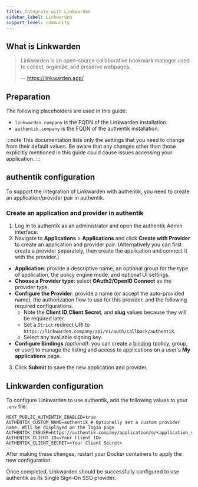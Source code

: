 ```yaml
---
title: Integrate with Linkwarden
sidebar_label: Linkwarden
support_level: community
---
```


## What is Linkwarden

> Linkwarden is an open-source collaborative bookmark manager used to collect, organize, and preserve webpages.
>
> -- https://linkwarden.app/

## Preparation

The following placeholders are used in this guide:

- `linkwarden.company` is the FQDN of the Linkwarden installation.
- `authentik.company` is the FQDN of the authentik installation.

:::note
This documentation lists only the settings that you need to change from their default values. Be aware that any changes other than those explicitly mentioned in this guide could cause issues accessing your application.
:::

## authentik configuration

To support the integration of Linkwarden with authentik, you need to create an application/provider pair in authentik.

### Create an application and provider in authentik

1. Log in to authentik as an administrator and open the authentik Admin interface.
2. Navigate to **Applications** > **Applications** and click **Create with Provider** to create an application and provider pair. (Alternatively you can first create a provider separately, then create the application and connect it with the provider.)

- **Application**: provide a descriptive name, an optional group for the type of application, the policy engine mode, and optional UI settings.
- **Choose a Provider type**: select **OAuth2/OpenID Connect** as the provider type.
- **Configure the Provider**: provide a name (or accept the auto-provided name), the authorization flow to use for this provider, and the following required configurations.
    - Note the **Client ID**,**Client Secret**, and **slug** values because they will be required later.
    - Set a `Strict` redirect URI to `https://linkwarden.company/api/v1/auth/callback/authentik`.
    - Select any available signing key.
- **Configure Bindings** _(optional)_: you can create a [binding](https://docs.goauthentik.io/docs/add-secure-apps/flows-stages/bindings/) (policy, group, or user) to manage the listing and access to applications on a user's **My applications** page.

3. Click **Submit** to save the new application and provider.

## Linkwarden configuration

To configure Linkwarden to use authentik, add the following values to your `.env` file:

```
NEXT_PUBLIC_AUTHENTIK_ENABLED=true
AUTHENTIK_CUSTOM_NAME=authentik # Optionally set a custom provider name. Will be displayed on the login page
AUTHENTIK_ISSUER=https://authentik.company/application/o/<application_slug>
AUTHENTIK_CLIENT_ID=<Your Client ID>
AUTHENTIK_CLIENT_SECRET=<Your Client Secret>
```

After making these changes, restart your Docker containers to apply the new configuration.

Once completed, Linkwarden should be successfully configured to use authentik as its Single Sign-On SSO provider.
